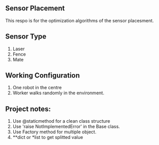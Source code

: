 ## Sensor Placement

This respo is for the optimization algorithms of the sensor placesment.

## Sensor Type
1. Laser
2. Fence
3. Mate

## Working Configuration
1. One robot in the centre
2. Worker walks randomly in the environment.

## Project notes:
1. Use @staticmethod for a clean class structure
2. Use 'raise NotImplementedError' in the Base class.
3. Use Factory method for multiple object.
4. **dict or *list to get splitted value 